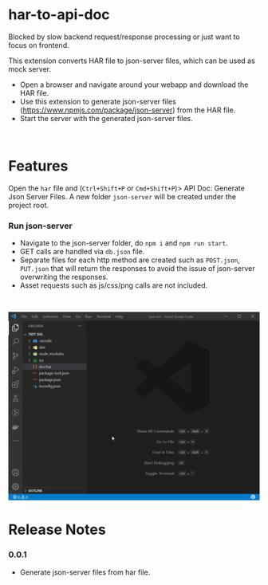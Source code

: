 # har-to-api-doc

Blocked by slow backend request/response processing or just want to focus on frontend.

This extension converts HAR file to json-server files, which can be used as mock server. 

- Open a browser and navigate around your webapp and download the HAR file. 
- Use this extension to generate json-server files (https://www.npmjs.com/package/json-server) from the HAR file. 
- Start the server with the generated json-server files.


<br/> 

#  Features

Open the `har` file and (`Ctrl+Shift+P` or `Cmd+Shift+P`)> API Doc: Generate Json Server Files. A new folder `json-server` will be created under the project root.

### Run json-server

- Navigate to the json-server folder, do `npm i` and `npm run start`.
- GET calls are handled via `db.json` file. 
- Separate files for each http method are created such as `POST.json`, `PUT.json` that will return the responses to avoid the issue of json-server overwriting the responses.
- Asset requests such as js/css/png calls are not included.

<br/>

![](2021-11-12_18-41-59.gif)


# Release Notes

### 0.0.1
 
- Generate json-server files from har file.

<br/> 